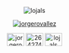 <p align="center">
  <img src="https://komarev.com/ghpvc/?username=lojals&label=Profile%20views&color=0e75b6&style=flat" alt="lojals" />
</p>

<p align="center">
  <a href="https://www.codementor.io/@lojals?refer=badge" target="blank">
    <img align="center" src="https://www.codementor.io/m-badges/lojals/book-session.svg" alt="jorgerovallez"/>
  </a>
</p>

<p align="center">
<a href="https://linkedin.com/in/jorgerovallez" target="blank"><img align="center" src="https://cdn.jsdelivr.net/npm/simple-icons@3.0.1/icons/linkedin.svg" alt="jorgerovallez" height="30" width="40" /></a>
<a href="https://stackoverflow.com/users/2642744" target="blank"><img align="center" src="https://cdn.jsdelivr.net/npm/simple-icons@3.0.1/icons/stackoverflow.svg" alt="2642744" height="30" width="40" /></a>
<a href="https://instagram.com/lojals" target="blank"><img align="center" src="https://cdn.jsdelivr.net/npm/simple-icons@3.0.1/icons/instagram.svg" alt="lojals" height="30" width="40" /></a>
</p>


